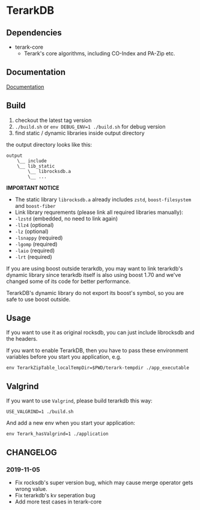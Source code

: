 # TerarkDB

## Dependencies
- terark-core
  - Terark's core algorithms, including CO-Index and PA-Zip etc.

## Documentation
[Documentation](https://bytedance.feishu.cn/space/doc/doccnPkcQEZ10MmaIKZTow#)


## Build

1. checkout the latest tag version
2. `./build.sh` or `env DEBUG_ENV=1 ./build.sh` for debug version
3. find static / dynamic libraries inside output directory

the output directory looks like this:

```
output
    \__ include
    \__ lib_static
        \__ librocksdb.a
        \__ ...
```

**IMPORTANT NOTICE**

- The static library `librocksdb.a` already includes `zstd`, `boost-filesystem` and `boost-fiber`
- Link library requrements (please link all required libraries manually):
 - `-lzstd` (embedded, no need to link again)
 - `-llz4` (optional)
 - `-lz` (optional)
 - `-lsnappy` (required)
 - `-lgomp` (required)
 - `-laio` (required)
 - `-lrt` (required)

If you are using boost outside terarkdb, you may want to link terarkdb's dynamic library since terarkdb itself is also using boost 1.70 and we've changed some of its code for better performance.

TerarkDB's dynamic library do not export its boost's symbol, so you are safe to use boost outside.


## Usage
If you want to use it as original rocksdb, you can just include librocksdb and the headers.

If you want to enable TerarkDB, then you have to pass these environment variables before you start you application, e.g.


```
env TerarkZipTable_localTempDir=$PWD/terark-tempdir ./app_executable
```


## Valgrind
If you want to use `Valgrind`, please build terarkdb this way:

```
USE_VALGRIND=1 ./build.sh
```

And add a new env when you start your application:

```
env Terark_hasValgrind=1 ./application
```


## CHANGELOG
### 2019-11-05
- Fix rocksdb's super version bug, which may cause merge operator gets wrong value.
- Fix terarkdb's kv seperation bug
- Add more test cases in terark-core
